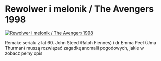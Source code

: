 Rewolwer i melonik / The Avengers 1998 
=============
[![Rewolwer i melonik / The Avengers 1998 ](http://vidos.pl/images/player.gif)](http://vidos.pl/rewolwer-i-melonik-the-avengers-1998)

 Remake serialu z lat 60. John Steed (Ralph Fiennes) i dr Emma Peel (Uma Thurman) muszą rozwiązać zagadkę anomalii pogodowych, jakie w zobacz pełny opis
